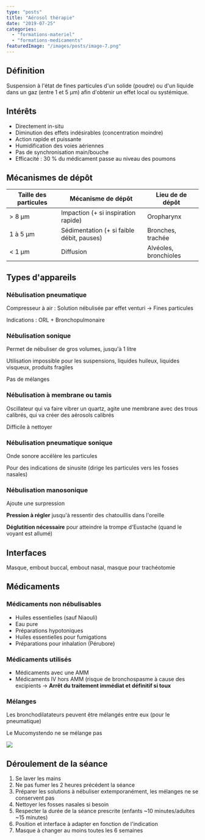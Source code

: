 ```yaml
---
type: "posts"
title: "Aérosol thérapie"
date: "2019-07-25"
categories:
  - "formations-materiel"
  - "formations-medicaments"
featuredImage: "/images/posts/image-7.png"
---
```


## Définition

Suspension à l'état de fines particules d'un solide (poudre) ou d'un liquide dans un gaz (entre 1 et 5 µm) afin d'obtenir un effet local ou systémique.

## Intérêts

- Directement in-situ
- Diminution des effets indésirables (concentration moindre)
- Action rapide et puissante
- Humidification des voies aériennes
- Pas de synchronisation main/bouche
- Efficacité : 30 % du médicament passe au niveau des poumons

## Mécanismes de dépôt

| Taille des particules | Mécanisme de dépôt                        | Lieu de de dépôt      |
| --------------------- | ----------------------------------------- | --------------------- |
| \> 8 µm               | Impaction (+ si inspiration rapide)       | Oropharynx            |
| 1 à 5 µm              | Sédimentation (+ si faible débit, pauses) | Bronches, trachée     |
| < 1 µm                | Diffusion                                 | Alvéoles, bronchioles |

## Types d'appareils

### Nébulisation pneumatique

Compresseur à air : Solution nébulisée par effet venturi → Fines particules

Indications : ORL + Bronchopulmonaire

### Nébulisation sonique

Permet de nébuliser de gros volumes, jusqu'à 1 litre

Utilisation impossible pour les suspensions, liquides huileux, liquides visqueux, produits fragiles

Pas de mélanges

### Nébulisation à membrane ou tamis

Oscillateur qui va faire vibrer un quartz, agite une membrane avec des trous calibrés, qui va créer des aérosols calibrés

Difficile à nettoyer

### Nébulisation pneumatique sonique

Onde sonore accélère les particules

Pour des indications de sinusite (dirige les particules vers les fosses nasales)

### Nébulisation manosonique

Ajoute une surpression

**Pression à régler** jusqu'à ressentir des chatouillis dans l'oreille

**Déglutition nécessaire** pour atteindre la trompe d'Eustache (quand le voyant est allumé)

## Interfaces

Masque, embout buccal, embout nasal, masque pour trachéotomie

## Médicaments

### Médicaments non nébulisables

- Huiles essentielles (sauf Niaouli)
- Eau pure
- Préparations hypotoniques
- Huiles essentielles pour fumigations
- Préparations pour inhalation (Pérubore)

### Médicaments utilisés

- Médicaments avec une AMM
- Médicaments IV hors AMM (risque de bronchospasme à cause des excipients → **Arrêt du traitement immédiat et définitif si toux**

### Mélanges

Les bronchodilatateurs peuvent être mélangés entre eux (pour le pneumatique)

Le Mucomystendo ne se mélange pas

![](/images/posts/1503932699Liste-des-medicaments-possedant-une-AMMspecifique-pour-la-nebulisation-1-1.jpg)

## Déroulement de la séance

1. Se laver les mains
2. Ne pas fumer les 2 heures précédent la séance
3. Préparer les solutions à nébuliser extemporanément, les mélanges ne se conservent pas
4. Nettoyer les fosses nasales si besoin
5. Respecter la durée de la séance prescrite (enfants ~10 minutes/adultes ~15 minutes)
6. Position et interface à adapter en fonction de l'indication
7. Masque à changer au moins toutes les 6 semaines
